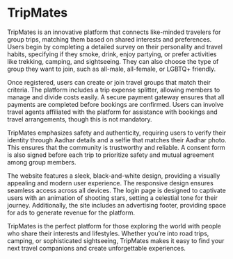 # TripMates
TripMates is an innovative platform that connects like-minded travelers for group trips, matching them based on shared interests and preferences. Users begin by completing a detailed survey on their personality and travel habits, specifying if they smoke, drink, enjoy partying, or prefer activities like trekking, camping, and sightseeing. They can also choose the type of group they want to join, such as all-male, all-female, or LGBTQ+ friendly.

Once registered, users can create or join travel groups that match their criteria. The platform includes a trip expense splitter, allowing members to manage and divide costs easily. A secure payment gateway ensures that all payments are completed before bookings are confirmed. Users can involve travel agents affiliated with the platform for assistance with bookings and travel arrangements, though this is not mandatory.

TripMates emphasizes safety and authenticity, requiring users to verify their identity through Aadhar details and a selfie that matches their Aadhar photo. This ensures that the community is trustworthy and reliable. A consent form is also signed before each trip to prioritize safety and mutual agreement among group members.

The website features a sleek, black-and-white design, providing a visually appealing and modern user experience. The responsive design ensures seamless access across all devices. The login page is designed to captivate users with an animation of shooting stars, setting a celestial tone for their journey. Additionally, the site includes an advertising footer, providing space for ads to generate revenue for the platform.

TripMates is the perfect platform for those exploring the world with people who share their interests and lifestyles. Whether you’re into road trips, camping, or sophisticated sightseeing, TripMates makes it easy to find your next travel companions and create unforgettable experiences.
